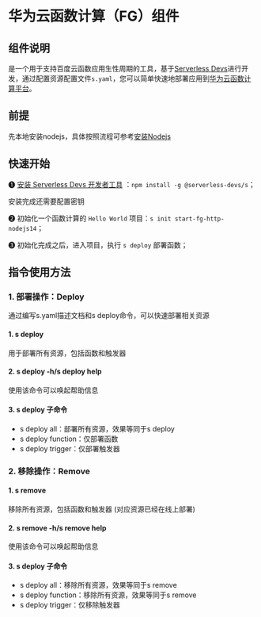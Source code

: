 # 华为云函数计算（FG）组件
## 组件说明
是一个用于支持百度云函数应用生性周期的工具，基于[Serverless Devs](https://www.serverless-devs.com/)进行开发，通过配置资源配置文件`s.yaml`，您可以简单快速地部署应用到[华为云函数计算平台](https://www.huaweicloud.com/product/functiongraph.html)。

## 前提
先本地安装nodejs，具体按照流程可参考[安装Nodejs](https://zhuanlan.zhihu.com/p/442215189)

## 快速开始
❶ [安装 Serverless Devs 开发者工具](https://github.com/Serverless-Devs/Serverless-Devs/blob/master/docs/zh/install.md) ：`npm install -g @serverless-devs/s`； 

安装完成还需要配置密钥

❷ 初始化一个函数计算的 `Hello World` 项目：`s init start-fg-http-nodejs14`；

❸ 初始化完成之后，进入项目，执行 `s deploy` 部署函数；

## 指令使用方法
### 1. 部署操作：Deploy
通过编写s.yaml描述文档和s deploy命令，可以快速部署相关资源

#### 1. s deploy
用于部署所有资源，包括函数和触发器

#### 2. s deploy -h/s deploy help
使用该命令可以唤起帮助信息

#### 3. s deploy <sub-command>子命令
- s deploy all：部署所有资源，效果等同于s deploy
- s deploy function：仅部署函数
- s deploy trigger：仅部署触发器

### 2. 移除操作：Remove
#### 1. s remove
移除所有资源，包括函数和触发器 (对应资源已经在线上部署)

#### 2. s remove -h/s remove help
使用该命令可以唤起帮助信息

#### 3. s deploy <sub-command>子命令
- s deploy all：移除所有资源，效果等同于s remove
- s deploy function：移除所有资源，效果等同于s remove
- s deploy trigger：仅移除触发器
